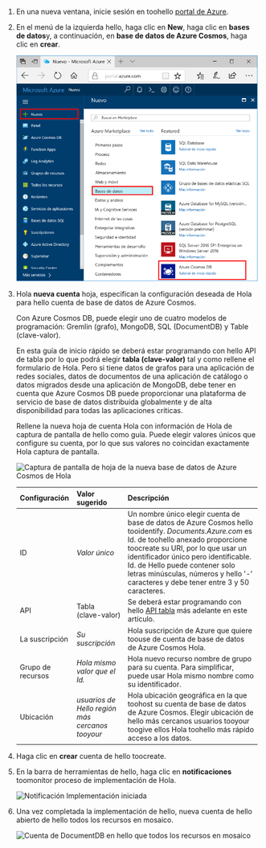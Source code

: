 1. En una nueva ventana, inicie sesión en toohello [portal de Azure](https://portal.azure.com/).
2. En el menú de la izquierda hello, haga clic en **New**, haga clic en **bases de datos**y, a continuación, en **base de datos de Azure Cosmos**, haga clic en **crear**.
   
   ![Captura de pantalla de portal de Azure, resaltado más servicios y base de datos de Azure Cosmos Hola](./media/cosmos-db-create-dbaccount-table/create-nosql-db-databases-json-tutorial-1.png)

3. Hola **nueva cuenta** hoja, especifican la configuración deseada de Hola para hello cuenta de base de datos de Azure Cosmos. 

    Con Azure Cosmos DB, puede elegir uno de cuatro modelos de programación: Gremlin (grafo), MongoDB, SQL (DocumentDB) y Table (clave-valor). 
    
    En esta guía de inicio rápido se deberá estar programando con hello API de tabla por lo que podrá elegir **tabla (clave-valor)** tal y como rellene el formulario de Hola. Pero si tiene datos de grafos para una aplicación de redes sociales, datos de documentos de una aplicación de catálogo o datos migrados desde una aplicación de MongoDB, debe tener en cuenta que Azure Cosmos DB puede proporcionar una plataforma de servicio de base de datos distribuida globalmente y de alta disponibilidad para todas las aplicaciones críticas.

    Rellene la nueva hoja de cuenta Hola con información de Hola de captura de pantalla de hello como guía. Puede elegir valores únicos que configure su cuenta, por lo que sus valores no coincidan exactamente Hola captura de pantalla. 
 
    ![Captura de pantalla de hoja de la nueva base de datos de Azure Cosmos de Hola](./media/cosmos-db-create-dbaccount-table/create-nosql-db-databases-json-tutorial-2.png)

    Configuración|Valor sugerido|Descripción
    ---|---|---
    ID|*Valor único*|Un nombre único elegir cuenta de base de datos de Azure Cosmos hello tooidentify. *Documents.Azure.com* es Id. de toohello anexado proporcione toocreate su URI, por lo que usar un identificador único pero identificable. Id. de Hello puede contener solo letras minúsculas, números y hello '-' caracteres y debe tener entre 3 y 50 caracteres.
    API|Tabla (clave-valor)|Se deberá estar programando con hello [API tabla](../articles/cosmos-db/table-introduction.md) más adelante en este artículo.|
    La suscripción|*Su suscripción*|Hola suscripción de Azure que quiere toouse de cuenta de base de datos de Azure Cosmos Hola. 
    Grupo de recursos|*Hola mismo valor que el Id.*|Hola nuevo recurso nombre de grupo para su cuenta. Para simplificar, puede usar Hola mismo nombre como su identificador. 
    Ubicación|*usuarios de Hello región más cercanos tooyour*|Hola ubicación geográfica en la que toohost su cuenta de base de datos de Azure Cosmos. Elegir ubicación de hello más cercanos usuarios tooyour toogive ellos Hola toohello más rápido acceso a los datos.   

4. Haga clic en **crear** cuenta de hello toocreate.
5. En la barra de herramientas de hello, haga clic en **notificaciones** toomonitor proceso de implementación de Hola.

    ![Notificación Implementación iniciada](./media/cosmos-db-create-dbaccount-table/notification.png)

6.  Una vez completada la implementación de hello, nueva cuenta de hello abierto de hello todos los recursos en mosaico. 

    ![Cuenta de DocumentDB en hello que todos los recursos en mosaico](./media/cosmos-db-create-dbaccount-table/all-resources.png)
